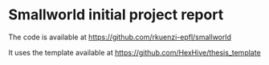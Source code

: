 # Smallworld initial project report

The code is available at https://github.com/rkuenzi-epfl/smallworld

It uses the template available at https://github.com/HexHive/thesis_template
